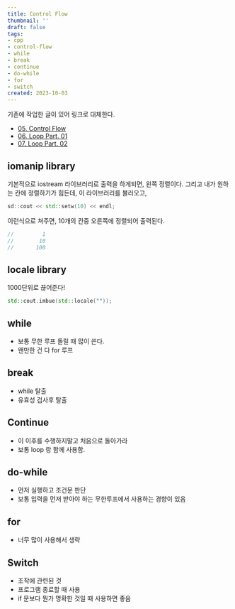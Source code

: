 ```yaml
---
title: Control Flow
thumbnail: ''
draft: false
tags:
- cpp
- control-flow
- while
- break
- continue
- do-while
- for
- switch
created: 2023-10-03
---
```


기존에 작업한 글이 있어 링크로 대체한다.

* [05. Control Flow](05.%20Control%20Flow.md)
* [06. Loop Part. 01](06.%20Loop%20Part.%2001.md)
* [07. Loop Part. 02](07.%20Loop%20Part.%2002.md)

## iomanip library

기본적으로 iostream 라이브러리로 출력을 하게되면, 왼쪽 정렬이다. 그리고 내가 원하는 칸에 정렬하기가 힘든데, 이 라이브러리를 불러오고,

````c++
sd::cout << std::setw(10) << endl;
````

이런식으로 쳐주면, 10개의 칸중 오른쪽에 정렬되어 출력된다.

````c++
//         1
//        10
//       100
````

## locale library

1000단위로 끊어준다!

````c++
std::cout.imbue(std::locale(""));
````

## while

* 보통 무한 루프 돌릴 때 많이 쓴다.
* 왠만한 건 다 for 루프

## break

* while 탈출
* 유효성 검사후 탈출

## Continue

* 이 이후를 수행하지말고 처음으로 돌아가라
* 보통 loop 랑 함께 사용함.

## do-while

* 먼저 실행하고 조건문 판단
* 보통 입력을 먼저 받아야 하는 무한루프에서 사용하는 경향이 있음

## for

* 너무 많이 사용해서 생략

## Switch

* 조작에 관련된 것
* 프로그램 종료할 때 사용
* if 문보다 뭔가 명확한 것일 때 사용하면 좋음
